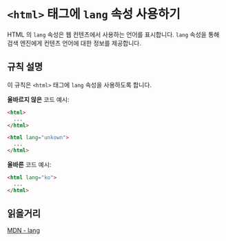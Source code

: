 # `<html>` 태그에 `lang` 속성 사용하기

HTML 의 `lang` 속성은 웹 컨텐츠에서 사용하는 언어를 표시합니다.
`lang` 속성을 통해 검색 엔진에게 컨텐츠 언어에 대한 정보를 제공합니다.

## 규칙 설명

이 규칙은 `<html>` 태그에 `lang` 속성을 사용하도록 합니다.

**올바르지 않은** 코드 예시:

```html
<html>
  ...
</html>

<html lang="unkown">
  ...
</html>
```

**올바른** 코드 예시:

```html
<html lang="ko">
  ...
</html>
```

## 읽을거리

[MDN - lang](https://developer.mozilla.org/ko/docs/Web/HTML/Global_attributes/lang)
